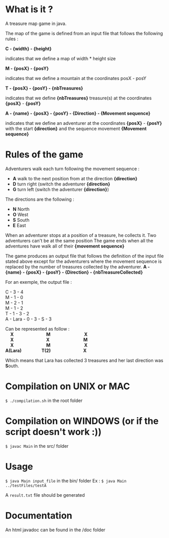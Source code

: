 # What is it ?
 A treasure map game in java.
 
 The map of the game is defined from an input file that follows the following rules : 
 
 **C - {width} - {height}**
  
   indicates that we define a map of width * height size
 
 **M - {posX}  - {posY}** 
	
   indicates that we define a mountain at the coordinates posX - posY

 **T - {posX}  - {posY} - {nbTreasures}**

   indicates that we define **{nbTreasures}** treasure(s) at the coordinates **{posX}** - **{posY}**  

 **A - {name}  - {posX} - {posY} - {Direction} - {Movement sequence}**
	
   indicates that we define an adventurer at the coordinates **{posX}** - **{posY}** with the start **{direction}**
     and the sequence movement **{Movement sequence}**
 
# Rules of the game
 Adventurers walk each turn following the movement sequence :

 - **A** walk to the next position from at the direction **{direction}** 
 - **D** turn right (switch the adventurer **{direction}**
 - **G** turn left (switch the adventurer **{direction}**)

 The directions are the following :
 
 - **N** North
 - **O** West
 - **S** South
 - **E** East

 When an adventurer stops at a position of a treasure, he collects it.
 Two adventurers can't be at the same position 
 The game ends when all the adventures have walk all of their **{movement sequence}** 

 The game produces an output file that follows the definition of the input file stated above except for the adventurers
 where the movement sequence is replaced by the number of treasures collected by the adventurer. 
  **A - {name}  - {posX} - {posY} - {Direction} - {nbTreasureCollected}**
 
 For an exemple, the output file :

 C - 3 - 4 <br/>
 M - 1 - 0 <br/>
 M - 2 - 1 <br/>
 M - 1 - 2 <br/>
 T - 1 - 3 - 2 <br/>
 A - Lara - 0 - 3 - S - 3 <br/>

 Can be represented as follow : <br/>
 &nbsp;&nbsp;&nbsp;&nbsp;**X**&nbsp;&nbsp;&nbsp;&nbsp;&nbsp;&nbsp;&nbsp;&nbsp;&nbsp;&nbsp;&nbsp;&nbsp;&nbsp;&nbsp;&nbsp;&nbsp;&nbsp;&nbsp;&nbsp;&nbsp;&nbsp;&nbsp;&nbsp;&nbsp;&nbsp;&nbsp;**M**&nbsp;&nbsp;&nbsp;&nbsp;&nbsp;&nbsp;&nbsp;&nbsp;&nbsp;&nbsp;&nbsp;&nbsp;&nbsp;&nbsp;&nbsp;&nbsp;&nbsp;&nbsp;&nbsp;&nbsp;&nbsp;&nbsp;&nbsp;&nbsp;&nbsp;&nbsp;&nbsp;**X**<br/>
 &nbsp;&nbsp;&nbsp;&nbsp;**X**&nbsp;&nbsp;&nbsp;&nbsp;&nbsp;&nbsp;&nbsp;&nbsp;&nbsp;&nbsp;&nbsp;&nbsp;&nbsp;&nbsp;&nbsp;&nbsp;&nbsp;&nbsp;&nbsp;&nbsp;&nbsp;&nbsp;&nbsp;&nbsp;&nbsp;&nbsp;**X**&nbsp;&nbsp;&nbsp;&nbsp;&nbsp;&nbsp;&nbsp;&nbsp;&nbsp;&nbsp;&nbsp;&nbsp;&nbsp;&nbsp;&nbsp;&nbsp;&nbsp;&nbsp;&nbsp;&nbsp;&nbsp;&nbsp;&nbsp;&nbsp;&nbsp;&nbsp;&nbsp;**M**<br/>
 &nbsp;&nbsp;&nbsp;&nbsp;**X**&nbsp;&nbsp;&nbsp;&nbsp;&nbsp;&nbsp;&nbsp;&nbsp;&nbsp;&nbsp;&nbsp;&nbsp;&nbsp;&nbsp;&nbsp;&nbsp;&nbsp;&nbsp;&nbsp;&nbsp;&nbsp;&nbsp;&nbsp;&nbsp;&nbsp;&nbsp;**M**&nbsp;&nbsp;&nbsp;&nbsp;&nbsp;&nbsp;&nbsp;&nbsp;&nbsp;&nbsp;&nbsp;&nbsp;&nbsp;&nbsp;&nbsp;&nbsp;&nbsp;&nbsp;&nbsp;&nbsp;&nbsp;&nbsp;&nbsp;&nbsp;&nbsp;&nbsp;&nbsp;**X**<br/>
 **A(Lara)**&nbsp;&nbsp;&nbsp;&nbsp;&nbsp;&nbsp;&nbsp;&nbsp;&nbsp;&nbsp;&nbsp;&nbsp;&nbsp;&nbsp;&nbsp;&nbsp;**T(2)**&nbsp;&nbsp;&nbsp;&nbsp;&nbsp;&nbsp;&nbsp;&nbsp;&nbsp;&nbsp;&nbsp;&nbsp;&nbsp;&nbsp;&nbsp;&nbsp;&nbsp;&nbsp;&nbsp;&nbsp;&nbsp;&nbsp;&nbsp;&nbsp;&nbsp;&nbsp;**X**<br/>

 Which means that Lara has collected 3 treasures and her last direction was **S**outh.

# Compilation on UNIX or MAC
`$ ./compilation.sh` in the root folder

# Compilation on WINDOWS (or if the script doesn't work :))
`$ javac Main` in the src/ folder

# Usage
`$ java Main input_file` in the bin/ folder
   Ex : `$ java Main ../testFiles/testA`

A `result.txt` file should be generated

# Documentation 
An html javadoc can be found in the /doc folder

